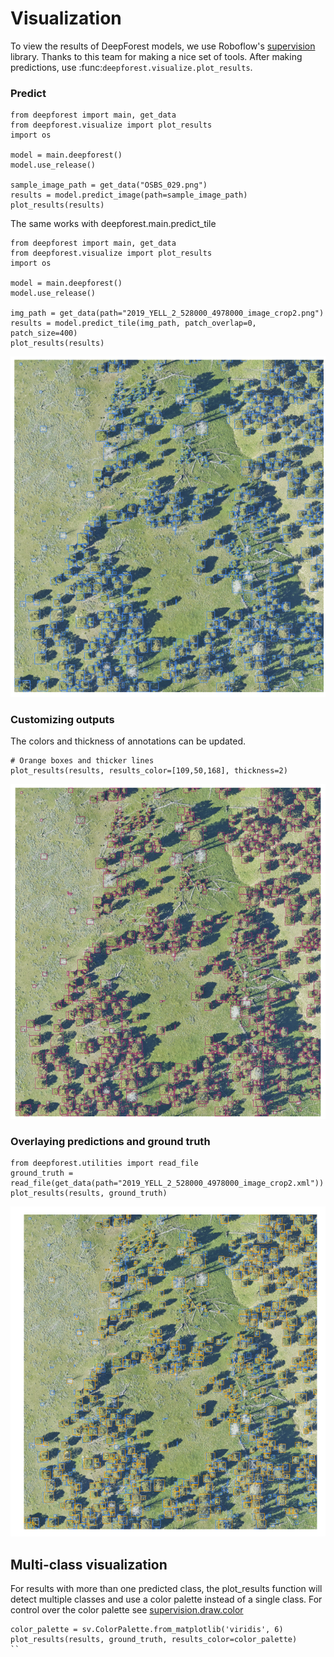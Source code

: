 # Visualization

To view the results of DeepForest models, we use Roboflow's [supervision](https://supervision.roboflow.com/latest/) library. Thanks to this team for making a nice set of tools. After making predictions, use :func:`deepforest.visualize.plot_results`.

### Predict

```
from deepforest import main, get_data
from deepforest.visualize import plot_results
import os

model = main.deepforest()
model.use_release()

sample_image_path = get_data("OSBS_029.png")
results = model.predict_image(path=sample_image_path)
plot_results(results)
```
The same works with deepforest.main.predict_tile

```
from deepforest import main, get_data
from deepforest.visualize import plot_results
import os

model = main.deepforest()
model.use_release()

img_path = get_data(path="2019_YELL_2_528000_4978000_image_crop2.png")
results = model.predict_tile(img_path, patch_overlap=0, patch_size=400)
plot_results(results)
```

![sample_image](../../www/Visualization1.png)

### Customizing outputs

The colors and thickness of annotations can be updated.

```
# Orange boxes and thicker lines
plot_results(results, results_color=[109,50,168], thickness=2)
```
![sample_image](../../www/Visualization2.png)

### Overlaying predictions and ground truth

```
from deepforest.utilities import read_file
ground_truth = read_file(get_data(path="2019_YELL_2_528000_4978000_image_crop2.xml"))
plot_results(results, ground_truth)
```

![sample_image](../../www/Visualization3.png)

## Multi-class visualization

For results with more than one predicted class, the plot_results function will detect multiple classes and use a color palette instead of a single class. For control over the color palette see [supervision.draw.color](https://supervision.roboflow.com/draw/color/)

```
color_palette = sv.ColorPalette.from_matplotlib('viridis', 6)
plot_results(results, ground_truth, results_color=color_palette)
``
